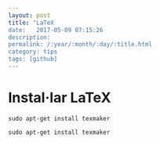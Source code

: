 ```yaml
---
layout: post
title: "LaTeX
date:   2017-05-09 07:15:26
description:
permalink: /:year/:month/:day/:title.html
category: tips
tags: [github]
---
```


# Instal·lar LaTeX

    sudo apt-get install texmaker

    sudo apt-get install texmaker
